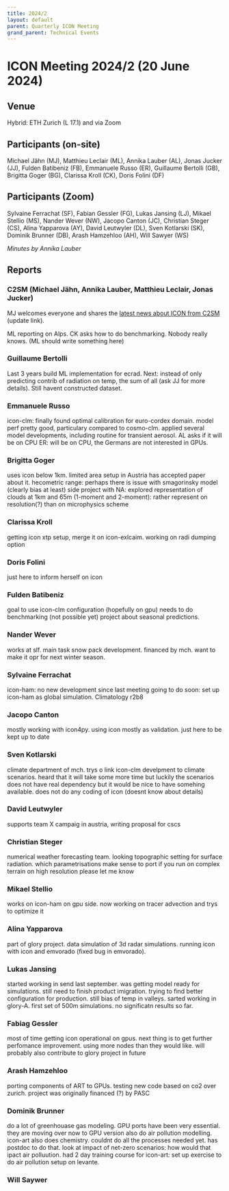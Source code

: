 ```yaml
---
title: 2024/2
layout: default
parent: Quarterly ICON Meeting
grand_parent: Technical Events
---
```


# ICON Meeting 2024/2 (20 June 2024)

## Venue
Hybrid: ETH Zurich (L 17.1) and via Zoom

## Participants (on-site)
Michael Jähn (MJ),
Matthieu Leclair (ML),
Annika Lauber (AL),
Jonas Jucker (JJ),
Fulden Batibeniz (FB),
Emmanuele Russo (ER),
Guillaume Bertolli (GB),
Brigitta Goger (BG),
Clarissa Kroll (CK),
Doris Folini (DF)

## Participants (Zoom)
Sylvaine Ferrachat (SF),
Fabian Gessler (FG),
Lukas Jansing (LJ),
Mikael Stellio (MS),
Nander Wever (NW),
Jacopo Canton (JC),
Christian Steger (CS),
Alina Yapparova (AY),
David Leutwyler (DL),
Sven Kotlarski (SK),
Dominik Brunner (DB),
Arash Hamzehloo (AH),
Will Sawyer (WS)


_Minutes by Annika Lauber_

## Reports

### C2SM (Michael Jähn, Annika Lauber, Matthieu Leclair, Jonas Jucker)
MJ welcomes everyone and shares the [latest news about ICON from C2SM](https://polybox.ethz.ch/index.php/s/4fXixLycOwOy41K) (update link).

ML reporting on Alps.
CK asks how to do benchmarking.
Nobody really knows. (ML should write something here)

### Guillaume Bertolli
Last 3 years build ML implementation for ecrad.
Next: instead of only predicting contrib of radiation on temp, the sum of all (ask JJ for more details). Still havent constructed dataset.
### Emmanuele Russo
icon-clm: finally found optimal calibration for euro-cordex domain. model perf pretty good, particulary compared to cosmo-clm.
applied several model developments, including routine for transient aerosol. 
AL asks if it will be on CPU
ER: will be on CPU, the Germans are not interested in GPUs.

### Brigitta Goger
uses icon below 1km. limited area setup in Austria
has accepted paper about it.
hecometric range: perhaps there is issue with smagorinsky model (clearly bias at least)
side project with NA: explored representation of clouds at 1km and 65m (1-moment and 2-moment): rather represent on resolution(?) than on microphysics scheme


### Clarissa Kroll
getting icon xtp setup, merge it on icon-exlcaim. 
working on radi dumping option

### Doris Folini
just here to inform herself on icon

### Fulden Batibeniz
goal to use icon-clm configuration (hopefully on gpu)
needs to do benchmarking (not possible yet)
project about seasonal predictions.
### Nander Wever
works at slf. main task snow pack development. financed by mch. want to make it opr for next winter season.

### Sylvaine Ferrachat
icon-ham: no new development since last meeting
going to do soon: set up icon-ham as global simulation. Climatology r2b8
### Jacopo Canton
mostly working with icon4py. using icon mostly as validation. just here to be kept up to date
### Sven Kotlarski
climate department of mch. trys o link icon-clm develpment to climate scenarios. heard that it will take some more time but luckily the scenarios does not have real dependency but it would be nice to have somehing available. does not do any coding of icon (doesnt know about details)
### David Leutwyler
supports team X campaig in austria, writing proposal for cscs
### Christian Steger
numerical weather forecasting team. looking  topographic setting for surface radiation. which parametrisations make sense to port
if you run on complex terrain on high resolution please let me know
### Mikael Stellio
works on icon-ham on gpu side. now working on tracer advection and trys to optimize it
### Alina Yapparova
part of glory project. data simulation of 3d radar simulations. running icon with icon and emvorado (fixed bug in emvorado).
### Lukas Jansing
started working in send last september. was getting model ready for simulations. still need to finish product imigration. trying to find better configuration for production. still bias of temp in valleys. sarted working in glory-A. first set of 500m simulations. no significatn results so far.
### Fabiag Gessler
most of time getting icon operational on gpus. next thing is to get further perfomance improvement. using more nodes than they would like. will probably also contribute to glory project in future
### Arash Hamzehloo
porting components of ART to GPUs. testing new code based on co2 over zurich.
project was originally financed (?) by PASC

### Dominik Brunner
do a lot of greenhouase gas modeling. GPU ports have been very essential. they are moving over now to GPU version
also do air pollution modelling. icon-art also does chemistry. couldnt do all the processes needed yet. has postdoc to do that. look at impact of net-zero scenarios: how would that ipact air polluution. had 2 day training course for icon-art: set up exercise to do air pollution setup on levante.

### Will Saywer
